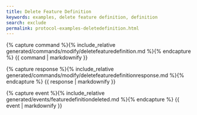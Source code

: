 ```yaml
---
title: Delete Feature Definition
keywords: examples, delete feature definition, definition
search: exclude
permalink: protocol-examples-deletedefinition.html
---
```


{% capture command %}{% include_relative generated/commands/modify/deletefeaturedefinition.md %}{% endcapture %}
{{ command | markdownify }}

{% capture response %}{% include_relative generated/commands/modify/deletefeaturedefinitionresponse.md %}{% endcapture %}
{{ response | markdownify }}

{% capture event %}{% include_relative generated/events/featuredefinitiondeleted.md %}{% endcapture %}
{{ event | markdownify }}
